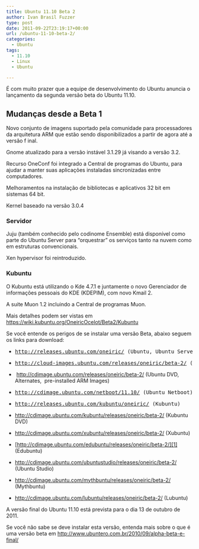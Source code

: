 ```yaml
---
title: Ubuntu 11.10 Beta 2
author: Ivan Brasil Fuzzer
type: post
date: 2011-09-22T23:19:17+00:00
url: /ubuntu-11-10-beta-2/
categories:
  - Ubuntu
tags:
  - 11.10
  - Linux
  - Ubuntu

---
```

É com muito prazer que a equipe de desenvolvimento do Ubuntu anuncia o lançamento da segunda versão beta do Ubuntu 11.10.

## Mudanças desde a Beta 1

Novo conjunto de imagens suportado pela comunidade para processadores da arquitetura ARM que estão sendo disponibilizados a partir de agora até a versão f inal.

Gnome atualizado para a versão instável 3.1.29 já visando a versão 3.2.

Recurso OneConf foi integrado a Central de programas do Ubuntu, para ajudar a manter suas aplicações instaladas sincronizadas entre computadores.

Melhoramentos na instalação de bibliotecas e aplicativos 32 bit em sistemas 64 bit.

Kernel baseado na versão 3.0.4

### Servidor

Juju (também conhecido pelo codinome Ensemble) está disponível como parte do Ubuntu Server para &#8220;orquestrar&#8221; os serviços tanto na nuvem como em estruturas convencionais.

Xen hypervisor foi reintroduzido.

### Kubuntu

O Kubuntu está utilizando o Kde 4.7.1 e juntamente o novo Gerenciador de informações pessoais do KDE (KDEPIM), com novo Kmail 2.

A suite Muon 1.2 incluindo a Central de programas Muon.

Mais detalhes podem ser vistas em <https://wiki.kubuntu.org/OneiricOcelot/Beta2/Kubuntu>

Se você entende os perigos de se instalar uma versão Beta, abaixo seguem os links para download:

  * <pre><a href="http://releases.ubuntu.com/oneiric/">http://releases.ubuntu.com/oneiric/</a> (Ubuntu, Ubuntu Server)</pre>

  * <pre><a href="http://cloud-images.ubuntu.com/releases/oneiric/beta-2/">http://cloud-images.ubuntu.com/releases/oneiric/beta-2/</a> (Ubuntu Cloud Images)</pre>

  *  <http://cdimage.ubuntu.com/releases/oneiric/beta-2/> (Ubuntu DVD, Alternates,  pre-installed ARM Images)
  * <pre><a href="http://cdimage.ubuntu.com/netboot/11.10/">http://cdimage.ubuntu.com/netboot/11.10/</a> (Ubuntu Netboot)</pre>

  * <pre><a href="http://releases.ubuntu.com/kubuntu/oneiric/">http://releases.ubuntu.com/kubuntu/oneiric/</a> (Kubuntu)</pre>

  * <http://cdimage.ubuntu.com/kubuntu/releases/oneiric/beta-2/> (Kubuntu DVD)
  * <http://cdimage.ubuntu.com/xubuntu/releases/oneiric/beta-2/> (Xubuntu)
  * [http://cdimage.ubuntu.com/edubuntu/releases/oneiric/beta-2/][1] (Edubuntu)
  * <http://cdimage.ubuntu.com/ubuntustudio/releases/oneiric/beta-2/> (Ubuntu Studio)
  * <http://cdimage.ubuntu.com/mythbuntu/releases/oneiric/beta-2/> (Mythbuntu)
  * <http://cdimage.ubuntu.com/lubuntu/releases/oneiric/beta-2/> (Lubuntu)

A versão final do Ubuntu 11.10 está prevista para o dia 13 de outubro de 2011.

Se você não sabe se deve instalar esta versão, entenda mais sobre o que é uma versão beta em <http://www.ubuntero.com.br/2010/09/alpha-beta-e-final/>

 [1]: http://cdimage.ubuntu.com/edubuntu/releases/oneiric/beta-2/%20